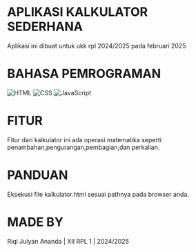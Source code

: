 # APLIKASI KALKULATOR SEDERHANA 
Aplikasi ini dibuat untuk ukk rpl 2024/2025 pada februari 2025

# **BAHASA PEMROGRAMAN**
<p align="left">
  <img src="https://img.shields.io/badge/HTML-fc3726?style=for-the-badge&logo=html5&logoColor=white" alt="HTML" />
  <img src="https://img.shields.io/badge/CSS-151bfd?style=for-the-badge&logo=css3&logoColor=white" alt="CSS" />
  <img src="https://img.shields.io/badge/JavaScript-f7ec1e?style=for-the-badge&logo=javascript&logoColor=black" alt="JavaScript" />
  
# FITUR 
Fitur dari kalkulator ini ada operasi matematika seperti penambahan,pengurangan,pembagian,dan perkalian.

# PANDUAN 
Eksekusi file kalkulator.html sesuai pathnya pada browser anda.

# MADE BY
Riqi Julyan Ananda | XII RPL 1 | 2024/2025
